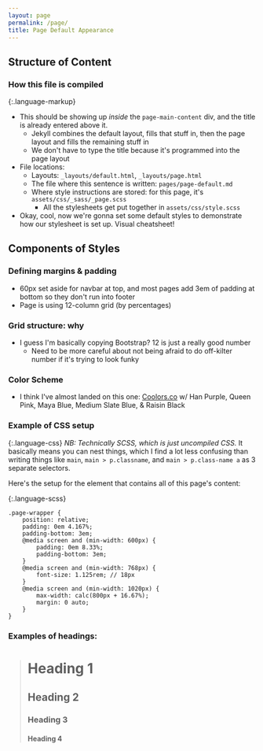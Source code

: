 ```yaml
---
layout: page
permalink: /page/
title: Page Default Appearance
---
```


## Structure of Content

### How this file is compiled

{:.language-markup}
- This should be showing up _inside_ the `page-main-content` div, and the title is already entered above it.
	- Jekyll combines the default layout, fills that stuff in, then the page layout and fills the remaining stuff in
	- We don't have to type the title because it's programmed into the page layout
- File locations:
	- Layouts: `_layouts/default.html`, `_layouts/page.html`
	- The file where this sentence is written: `pages/page-default.md`
	- Where style instructions are stored: for this page, it's `assets/css/_sass/_page.scss`
		- All the stylesheets get put together in `assets/css/style.scss`
- Okay, cool, now we're gonna set some default styles to demonstrate how our stylesheet is set up. Visual cheatsheet!

## Components of Styles

### Defining margins & padding
- 60px set aside for navbar at top, and most pages add 3em of padding at bottom so they don't run into footer
- Page is using 12-column grid (by percentages)

### Grid structure: why
- I guess I'm basically copying Bootstrap? 12 is just a really good number
  - Need to be more careful about not being afraid to do off-kilter number if it's trying to look funky

### Color Scheme

- I think I've almost landed on this one: [Coolors.co](https://coolors.co/6320ee-edd2e0-6cd4ff-8b80f9-242325) w/ Han Purple, Queen Pink, Maya Blue, Medium Slate Blue, & Raisin Black

### Example of CSS setup

{:.language-css}
*NB: Technically SCSS, which is just uncompiled CSS.* It basically means you can nest things, which I find a lot less confusing than writing things like `main`, `main > p.classname`, and `main > p.class-name a` as 3 separate selectors.

Here's the setup for the element that contains all of this page's content:

{:.language-scss}
```
.page-wrapper {
	position: relative;
	padding: 0em 4.167%;
	padding-bottom: 3em;
	@media screen and (min-width: 600px) {
		padding: 0em 8.33%;
		padding-bottom: 3em;
	}
	@media screen and (min-width: 768px) {
		font-size: 1.125rem; // 18px
	}
	@media screen and (min-width: 1020px) {
		max-width: calc(800px + 16.67%);
		margin: 0 auto;
	}
}
```

### Examples of headings:

># Heading 1
>## Heading 2
>### Heading 3
>#### Heading 4
